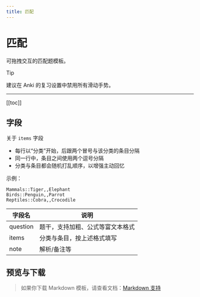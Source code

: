 ```yaml
---
title: 匹配
---
```


# 匹配

可拖拽交互的匹配题模板。

> [!TIP]
> 建议在 Anki 的复习设置中禁用所有滑动手势。

---

[[toc]]

## 字段

关于 `items` 字段

- 每行以“分类”开始，后跟两个冒号与该分类的条目分隔
- 同一行中，条目之间使用两个逗号分隔
- 分类与条目都会随机打乱顺序，以增强主动回忆

示例：

```
Mammals::Tiger,,Elephant
Birds::Penguin,,Parrot
Reptiles::Cobra,,Crocodile
```

| 字段名   | 说明                                            |
| -------- | ----------------------------------------------- |
| question | 题干，支持加粗、公式等富文本格式                 |
| items    | 分类与条目，按上述格式填写                       |
| note     | 解析/备注等                                      |

## 预览与下载

> 如果你下载 Markdown 模板，请查看文档：[Markdown 支持](/zh/templates/classic/#markdown-support)

<ClassicTemplateDemo entry="match" />

<!--@include: @/parts/feedback-zh.md -->
